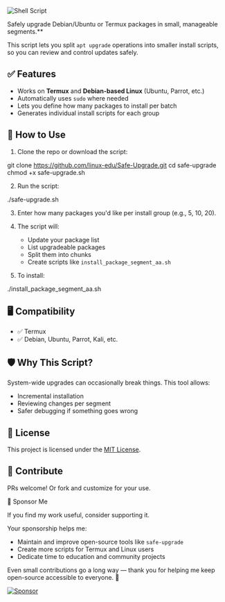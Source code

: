 ![Shell Script](https://img.shields.io/badge/script-bash-green.svg)

Safely upgrade Debian/Ubuntu or Termux packages in small, manageable segments.**

This script lets you split `apt upgrade` operations into smaller install scripts, so you can review and control updates safely.

## ✅ Features

- Works on **Termux** and **Debian-based Linux** (Ubuntu, Parrot, etc.)
- Automatically uses `sudo` where needed
- Lets you define how many packages to install per batch
- Generates individual install scripts for each group

## 🚀 How to Use

1. Clone the repo or download the script:

git clone https://github.com/linux-edu/Safe-Upgrade.git
cd safe-upgrade
chmod +x safe-upgrade.sh

2. Run the script:

./safe-upgrade.sh

3. Enter how many packages you'd like per install group (e.g., 5, 10, 20).

4. The script will:

   * Update your package list
   * List upgradeable packages
   * Split them into chunks
   * Create scripts like `install_package_segment_aa.sh`

5. To install:

./install_package_segment_aa.sh

## 🖥️ Compatibility

* ✅ Termux
* ✅ Debian, Ubuntu, Parrot, Kali, etc.

## 🛡️ Why This Script?

System-wide upgrades can occasionally break things. This tool allows:

* Incremental installation
* Reviewing changes per segment
* Safer debugging if something goes wrong

## 📄 License

This project is licensed under the [MIT License](LICENSE).

## 🙌 Contribute

PRs welcome! Or fork and customize for your use.

💖 Sponsor Me

If you find my work useful, consider supporting it.

Your sponsorship helps me:
- Maintain and improve open-source tools like `safe-upgrade`
- Create more scripts for Termux and Linux users
- Dedicate time to education and community projects

Even small contributions go a long way — thank you for helping me keep open-source accessible to everyone. 🙏

[![Sponsor](https://img.shields.io/badge/sponsor-%E2%9D%A4-lightgrey?logo=github)](https://github.com/sponsors/linux-edu)


